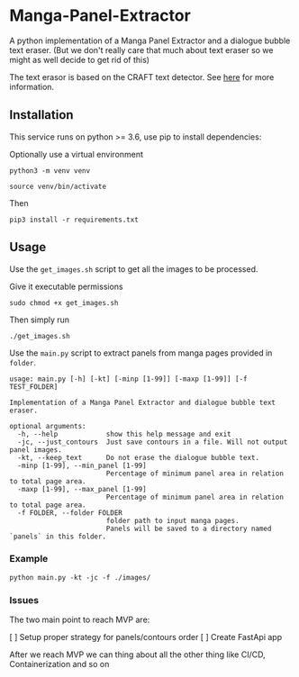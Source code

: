 # Manga-Panel-Extractor
A python implementation of a Manga Panel Extractor and a dialogue bubble text eraser. (But we don't really care that much about text eraser so we might as well decide to get rid of this)

The text erasor is based on the CRAFT text detector. See [here](https://github.com/clovaai/CRAFT-pytorch) for more information.

## Installation

This service runs on python >= 3.6, use pip to install dependencies:

Optionally use a virtual environment
```
python3 -m venv venv

source venv/bin/activate
```
Then
```
pip3 install -r requirements.txt
```

## Usage
Use the `get_images.sh` script to get all the images to be processed. 

Give it executable permissions
```
sudo chmod +x get_images.sh
```

Then simply run
```
./get_images.sh
```

Use the `main.py` script to extract panels from manga pages provided in `folder`.
```
usage: main.py [-h] [-kt] [-minp [1-99]] [-maxp [1-99]] [-f TEST_FOLDER]

Implementation of a Manga Panel Extractor and dialogue bubble text eraser.

optional arguments:
  -h, --help            show this help message and exit
  -jc, --just_contours  Just save contours in a file. Will not output panel images.
  -kt, --keep_text      Do not erase the dialogue bubble text.
  -minp [1-99], --min_panel [1-99]
                        Percentage of minimum panel area in relation to total page area.
  -maxp [1-99], --max_panel [1-99]
                        Percentage of minimum panel area in relation to total page area.
  -f FOLDER, --folder FOLDER
                        folder path to input manga pages.
                        Panels will be saved to a directory named `panels` in this folder.
```

### Example
```
python main.py -kt -jc -f ./images/
```

### Issues

The two main point to reach MVP are:

[ ] Setup proper strategy for panels/contours order
[ ] Create FastApi app

After we reach MVP we can thing about all the other thing like CI/CD, Containerization and so on